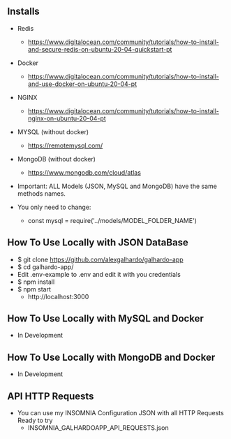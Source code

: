 ## Installs
- Redis
   - https://www.digitalocean.com/community/tutorials/how-to-install-and-secure-redis-on-ubuntu-20-04-quickstart-pt
- Docker
   - https://www.digitalocean.com/community/tutorials/how-to-install-and-use-docker-on-ubuntu-20-04-pt
- NGINX
   - https://www.digitalocean.com/community/tutorials/how-to-install-nginx-on-ubuntu-20-04-pt
- MYSQL (without docker)
   - https://remotemysql.com/
- MongoDB (without docker)
   - https://www.mongodb.com/cloud/atlas

- Important: ALL Models (JSON, MySQL and MongoDB) have the same methods names.
- You only need to change:
   - const mysql = require('../models/MODEL_FOLDER_NAME')

## How To Use Locally with JSON DataBase
- $ git clone https://github.com/alexgalhardo/galhardo-app
- $ cd galhardo-app/
- Edit .env-example to .env and edit it with you credentials
- $ npm install
- $ npm start
   - http://localhost:3000

## How To Use Locally with MySQL and Docker
- In Development

## How To Use Locally with MongoDB and Docker
- In Development

## API HTTP Requests
- You can use my INSOMNIA Configuration JSON with all HTTP Requests Ready to try
   - INSOMNIA_GALHARDOAPP_API_REQUESTS.json